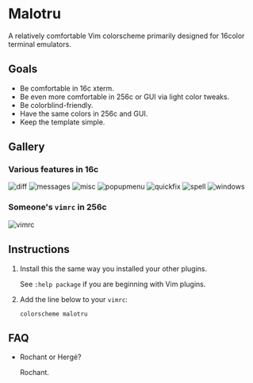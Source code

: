 # Malotru

A relatively comfortable Vim colorscheme primarily designed for 16color terminal emulators.

## Goals

- Be comfortable in 16c xterm.
- Be even more comfortable in 256c or GUI via light color tweaks.
- Be colorblind-friendly.
- Have the same colors in 256c and GUI.
- Keep the template simple.

## Gallery

### Various features in 16c

![diff](https://romainl.github.io/images/malotru/diff.png)
![messages](https://romainl.github.io/images/malotru/messages.png)
![misc](https://romainl.github.io/images/malotru/misc.png)
![popupmenu](https://romainl.github.io/images/malotru/popupmenu.png)
![quickfix](https://romainl.github.io/images/malotru/quickfix.png)
![spell](https://romainl.github.io/images/malotru/spell.png)
![windows](https://romainl.github.io/images/malotru/windows.png)

### Someone's `vimrc` in 256c

![vimrc](https://romainl.github.io/images/malotru/vimrc.png)

## Instructions

1. Install this the same way you installed your other plugins.

   See `:help package` if you are beginning with Vim plugins.

2. Add the line below to your `vimrc`:

       colorscheme malotru

##  FAQ

- Rochant or Hergé?

  Rochant.
